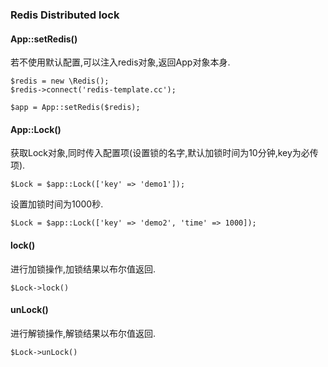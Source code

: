### Redis Distributed lock

#### App::setRedis()
若不使用默认配置,可以注入redis对象,返回App对象本身.

```
$redis = new \Redis();
$redis->connect('redis-template.cc');

$app = App::setRedis($redis);
```

#### App::Lock()
获取Lock对象,同时传入配置项(设置锁的名字,默认加锁时间为10分钟,key为必传项).
```
$Lock = $app::Lock(['key' => 'demo1']);
```
设置加锁时间为1000秒.
```
$Lock = $app::Lock(['key' => 'demo2', 'time' => 1000]);
```

#### lock()
进行加锁操作,加锁结果以布尔值返回.
```
$Lock->lock()
```

#### unLock()
进行解锁操作,解锁结果以布尔值返回.
```
$Lock->unLock()
```
